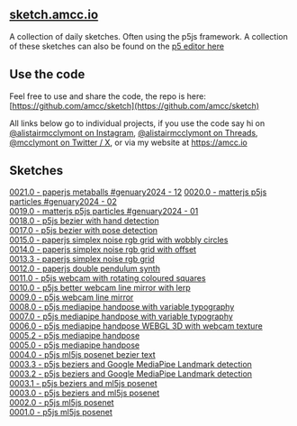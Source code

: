 ## [sketch.amcc.io](https://sketch.amcc.io)

A collection of daily sketches. Often using the p5js framework. A collection of these sketches can also be found on the [p5 editor here](https://editor.p5js.org/amcc/collections/rdWLwr7tz)

## Use the code

Feel free to use and share the code, the repo is here: [https://github.com/amcc/sketch](https://github.com/amcc/sketch)

All links below go to individual projects, if you use the code say hi on [@alistairmcclymont on Instagram](https://www.instagram.com/alistairmcclymont), [@alistairmcclymont on Threads](https://www.threads.net/@alistairmcclymont), [@mcclymont on Twitter / X](https://twitter.com/mcclymont), or via my website at https://amcc.io

## Sketches

[0021.0 - paperjs metaballs #genuary2024 - 12](0021.0)
[0020.0 - matterjs p5js particles #genuary2024 - 02](0020.0)  
[0019.0 - matterjs p5js particles #genuary2024 - 01](0019.0)  
[0018.0 - p5js bezier with hand detection](0018.2)  
[0017.0 - p5js bezier with pose detection](0017.0)  
[0015.0 - paperjs simplex noise rgb grid with wobbly circles](0015.0)  
[0014.0 - paperjs simplex noise rgb grid with offset](0014.0)  
[0013.3 - paperjs simplex noise rgb grid](0013.3)  
[0012.0 - paperjs double pendulum synth](0012)  
[0011.0 - p5js webcam with rotating coloured squares](0011)  
[0010.0 - p5js better webcam line mirror with lerp](0010)  
[0009.0 - p5js webcam line mirror](0009)  
[0008.0 - p5js mediapipe handpose with variable typography](0008.0)  
[0007.0 - p5js mediapipe handpose with variable typography](0007.0)  
[0006.0 - p5js mediapipe handpose WEBGL 3D with webcam texture](0006.0)  
[0005.2 - p5js mediapipe handpose](0005.2)  
[0005.0 - p5js mediapipe handpose](0005.0)  
[0004.0 - p5js ml5js posenet bezier text](0004.0)  
[0003.3 - p5js beziers and Google MediaPipe Landmark detection](0003.3)  
[0003.2 - p5js beziers and Google MediaPipe Landmark detection](0003.2)  
[0003.1 - p5js beziers and ml5js posenet](0003.1)  
[0003.0 - p5js beziers and ml5js posenet](0003.0)  
[0002.0 - p5js ml5js posenet](0002)  
[0001.0 - p5js ml5js posenet](0001)
